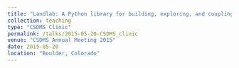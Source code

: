 ```yaml
---
title: "Landlab: A Python library for building, exploring, and coupling 2D surface-process models."
collection: teaching
type: "CSDMS Clinic"
permalink: /talks/2015-05-20-CSDMS_clinic
venue: "CSDMS Annual Meeting 2015"
date: 2015-05-20
location: "Boulder, Colorado"
---
```


